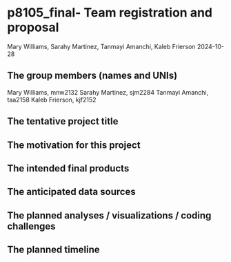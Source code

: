 p8105_final- Team registration and proposal
================
Mary Williams, Sarahy Martinez, Tanmayi Amanchi, Kaleb Frierson
2024-10-28

## The group members (names and UNIs)

Mary Williams, mnw2132 Sarahy Martinez, sjm2284 Tanmayi Amanchi, taa2158
Kaleb Frierson, kjf2152

## The tentative project title

## The motivation for this project

## The intended final products

## The anticipated data sources

## The planned analyses / visualizations / coding challenges

## The planned timeline
